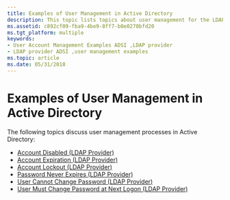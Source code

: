 ```yaml
---
title: Examples of User Management in Active Directory
description: This topic lists topics about user management for the LDAP provider for Active Directory.
ms.assetid: c892cf09-fba9-4be9-8ff7-b0e0270bfd20
ms.tgt_platform: multiple
keywords:
- User Account Management Examples ADSI ,LDAP provider
- LDAP provider ADSI ,user management examples
ms.topic: article
ms.date: 05/31/2018
---
```


# Examples of User Management in Active Directory

The following topics discuss user management processes in Active Directory:

-   [Account Disabled (LDAP Provider)](account-disabled.md)
-   [Account Expiration (LDAP Provider)](account-expiration.md)
-   [Account Lockout (LDAP Provider)](ldap-account-lockout.md)
-   [Password Never Expires (LDAP Provider)](password-never-expires.md)
-   [User Cannot Change Password (LDAP Provider)](user-cannot-change-password.md)
-   [User Must Change Password at Next Logon (LDAP Provider)](user-must-change-password-at-next-logon.md)

 

 




